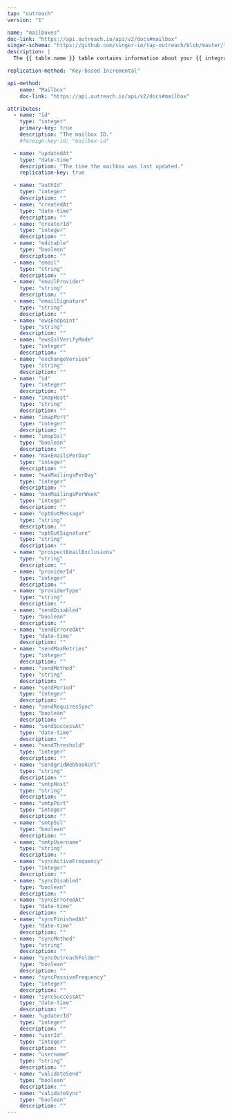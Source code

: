 ```yaml
---
tap: "outreach"
version: "1"

name: "mailboxes"
doc-link: "https://api.outreach.io/api/v2/docs#mailbox"
singer-schema: "https://github.com/singer-io/tap-outreach/blob/master/tap_outreach/schemas/mailboxes.json"
description: |
  The {{ table.name }} table contains information about your {{ integration.display_name }} email mailbox.

replication-method: "Key-based Incremental"

api-method:
    name: "Mailbox"
    doc-link: "https://api.outreach.io/api/v2/docs#mailbox"

attributes:
  - name: "id"
    type: "integer"
    primary-key: true
    description: "The mailbox ID."
    #foreign-key-id: "mailbox-id"

  - name: "updatedAt"
    type: "date-time"
    description: "The time the mailbox was last updated."
    replication-key: true 

  - name: "authId"
    type: "integer"
    description: ""
  - name: "createdAt"
    type: "date-time"
    description: ""
  - name: "creatorId"
    type: "integer"
    description: ""
  - name: "editable"
    type: "boolean"
    description: ""
  - name: "email"
    type: "string"
    description: ""
  - name: "emailProvider"
    type: "string"
    description: ""
  - name: "emailSignature"
    type: "string"
    description: ""
  - name: "ewsEndpoint"
    type: "string"
    description: ""
  - name: "ewsSslVerifyMode"
    type: "integer"
    description: ""
  - name: "exchangeVersion"
    type: "string"
    description: ""
  - name: "id"
    type: "integer"
    description: ""
  - name: "imapHost"
    type: "string"
    description: ""
  - name: "imapPort"
    type: "integer"
    description: ""
  - name: "imapSsl"
    type: "boolean"
    description: ""
  - name: "maxEmailsPerDay"
    type: "integer"
    description: ""
  - name: "maxMailingsPerDay"
    type: "integer"
    description: ""
  - name: "maxMailingsPerWeek"
    type: "integer"
    description: ""
  - name: "optOutMessage"
    type: "string"
    description: ""
  - name: "optOutSignature"
    type: "string"
    description: ""
  - name: "prospectEmailExclusions"
    type: "string"
    description: ""
  - name: "providerId"
    type: "integer"
    description: ""
  - name: "providerType"
    type: "string"
    description: ""
  - name: "sendDisabled"
    type: "boolean"
    description: ""
  - name: "sendErroredAt"
    type: "date-time"
    description: ""
  - name: "sendMaxRetries"
    type: "integer"
    description: ""
  - name: "sendMethod"
    type: "string"
    description: ""
  - name: "sendPeriod"
    type: "integer"
    description: ""
  - name: "sendRequiresSync"
    type: "boolean"
    description: ""
  - name: "sendSuccessAt"
    type: "date-time"
    description: ""
  - name: "sendThreshold"
    type: "integer"
    description: ""
  - name: "sendgridWebhookUrl"
    type: "string"
    description: ""
  - name: "smtpHost"
    type: "string"
    description: ""
  - name: "smtpPort"
    type: "integer"
    description: ""
  - name: "smtpSsl"
    type: "boolean"
    description: ""
  - name: "smtpUsername"
    type: "string"
    description: ""
  - name: "syncActiveFrequency"
    type: "integer"
    description: ""
  - name: "syncDisabled"
    type: "boolean"
    description: ""
  - name: "syncErroredAt"
    type: "date-time"
    description: ""
  - name: "syncFinishedAt"
    type: "date-time"
    description: ""
  - name: "syncMethod"
    type: "string"
    description: ""
  - name: "syncOutreachFolder"
    type: "boolean"
    description: ""
  - name: "syncPassiveFrequency"
    type: "integer"
    description: ""
  - name: "syncSuccessAt"
    type: "date-time"
    description: ""
  - name: "updaterId"
    type: "integer"
    description: ""
  - name: "userId"
    type: "integer"
    description: ""
  - name: "username"
    type: "string"
    description: ""
  - name: "validateSend"
    type: "boolean"
    description: ""
  - name: "validateSync"
    type: "boolean"
    description: ""
---
```

